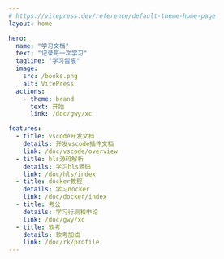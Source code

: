```yaml
---
# https://vitepress.dev/reference/default-theme-home-page
layout: home

hero:
  name: "学习文档"
  text: "记录每一次学习"
  tagline: "学习留痕"
  image:
    src: /books.png
    alt: VitePress
  actions:
    - theme: brand
      text: 开始
      link: /doc/gwy/xc

features:
  - title: vscode开发文档
    details: 开发vscode插件文档
    link: /doc/vscode/overview
  - title: hls源码解析
    details: 学习hls源码
    link: /doc/hls/index
  - title: docker教程
    details: 学习docker
    link: /doc/docker/index
  - title: 考公
    details: 学习行测和申论
    link: /doc/gwy/xc
  - title: 软考
    details: 软考加油
    link: /doc/rk/profile
---
```


<confetti />